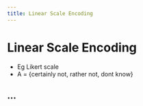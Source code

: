 ```yaml
---
title: Linear Scale Encoding
---
```


# Linear Scale Encoding
- Eg Likert scale
- A = {certainly not, rather not, dont know}

## …






























